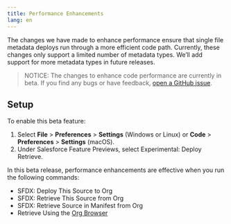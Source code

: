 ```yaml
---
title: Performance Enhancements
lang: en
---
```


The changes we have made to enhance performance ensure that single file metadata deploys run through a more efficient code path. Currently, these changes only support a limited number of metadata types. We’ll add support for more metadata types in future releases.

> NOTICE: The changes to enhance code performance are currently in beta. If you find any bugs or have feedback, [open a GitHub issue](./en/bugs-and-feedback).

## Setup

To enable this beta feature:

1. Select **File** > **Preferences** > **Settings** (Windows or Linux) or **Code** > **Preferences** > **Settings** (macOS).
1. Under Salesforce Feature Previews, select Experimental: Deploy Retrieve.

In this beta release, performance enhancements are effective when you run the following commands:

- SFDX: Deploy This Source to Org
- SFDX: Retrieve This Source from Org
- SFDX: Retrieve Source in Manifest from Org
- Retrieve Using the [Org Browser](./en/user-guide/org-browser)
